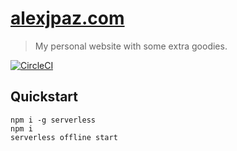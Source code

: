 # [alexjpaz.com](https://alexjpaz.com)

> My personal website with some extra goodies.

[![CircleCI](https://circleci.com/gh/alexjpaz/alexjpaz.com.svg?style=svg)](https://circleci.com/gh/alexjpaz/alexjpaz.com)

## Quickstart

```
npm i -g serverless
npm i
serverless offline start
```
